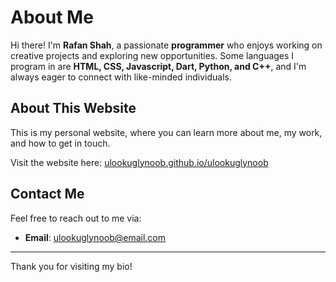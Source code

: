 # About Me

Hi there! I'm **Rafan Shah**, a passionate **programmer** who enjoys working on creative projects and exploring new opportunities. Some languages I program in are **HTML, CSS, Javascript, Dart, Python, and C++**, and I'm always eager to connect with like-minded individuals.

## About This Website

This is my personal website, where you can learn more about me, my work, and how to get in touch. 

Visit the website here: [ulookuglynoob.github.io/ulookuglynoob](https://ulookuglynoob.github.io/ulookuglynoob/)


## Contact Me

Feel free to reach out to me via:
- **Email**: [ulookuglynoob@email.com](mailto:ulookuglynoob@email.com)

---

Thank you for visiting my bio!
